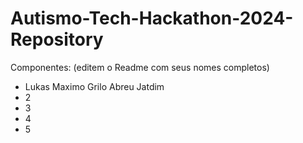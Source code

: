 # Autismo-Tech-Hackathon-2024-Repository

Componentes: (editem o Readme com seus nomes completos)
- Lukas Maximo Grilo Abreu Jatdim
- 2
- 3
- 4
- 5
